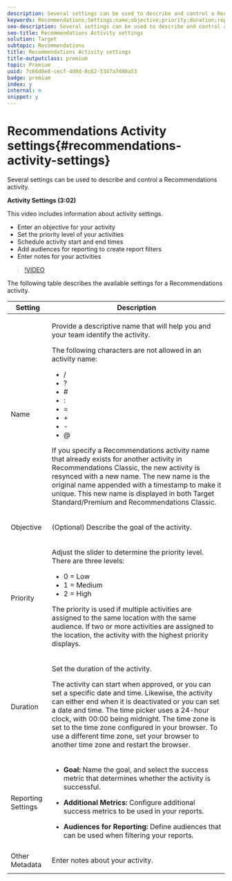 ```yaml
---
description: Several settings can be used to describe and control a Recommendations activity.
keywords: Recommendations;Settings;name;objective;priority;duration;reporting settings;other metadata
seo-description: Several settings can be used to describe and control a Recommendations activity.
seo-title: Recommendations Activity settings
solution: Target
subtopic: Recommendations
title: Recommendations Activity settings
title-outputclass: premium
topic: Premium
uuid: 7c66d0e8-cecf-4d0d-8c62-5347a7d80a53
badge: premium
index: y
internal: n
snippet: y
---
```


# Recommendations Activity settings{#recommendations-activity-settings}

Several settings can be used to describe and control a Recommendations activity.

**Activity Settings (3:02)**

This video includes information about activity settings.

* Enter an objective for your activity 
* Set the priority level of your activities 
* Schedule activity start and end times 
* Add audiences for reporting to create report filters 
* Enter notes for your activities

>[!VIDEO](https://vimeo.com/6XNEM8tUADo)

The following table describes the available settings for a Recommendations activity. 

<table id="table_E6006EA8C4B94DB5A03CD5DB971F5178"> 
 <thead> 
  <tr> 
   <th colname="col1" class="entry"> Setting </th> 
   <th colname="col2" class="entry"> Description </th> 
  </tr> 
 </thead>
 <tbody> 
  <tr> 
   <td colname="col1"> Name </td> 
   <td colname="col2"> <p>Provide a descriptive name that will help you and your team identify the activity. </p> <p>The following characters are not allowed in an activity name: </p> <p> 
     <ul id="ul_019C0E7C8B9945CA9EF7A0721F506800"> 
      <li id="li_6A7CA8BB78E64A8DA8573D8FAAF896EB">/ </li> 
      <li id="li_6406D6FE934D4E7BB7791BEED3A209F2">? </li> 
      <li id="li_6D6B3DEEF00F4AC2A9F4915FF0D8AC64"># </li> 
      <li id="li_CDB071C41D2E45BAB431679D9B735266">: </li> 
      <li id="li_23E3ACFC3FA84A7E9D5F2D222F8BF3A1">= </li> 
      <li id="li_1F2C1EC28D864F928EB14EAD764AB3CB">+ </li> 
      <li id="li_B635EAF39BAE47D58A5489A438B4A983">- </li> 
      <li id="li_C39189A9226943B09CF7DEDAA81E62EE">@ </li> 
     </ul> </p> <p>If you specify a <span class="keyword"> Recommendations</span> activity name that already exists for another activity in <span class="keyword"> Recommendations Classic</span>, the new activity is resynced with a new name. The new name is the original name appended with a timestamp to make it unique. This new name is displayed in both <span class="keyword"> Target Standard/Premium</span> and <span class="keyword"> Recommendations Classic</span>. </p> </td> 
  </tr> 
  <tr> 
   <td colname="col1"> Objective </td> 
   <td colname="col2"> <p>(Optional) Describe the goal of the activity. </p> </td> 
  </tr> 
  <tr> 
   <td colname="col1"> Priority </td> 
   <td colname="col2"> <p>Adjust the slider to determine the priority level. There are three levels: </p> <p> 
     <ul id="ul_FCA07A04D6F248759429BC46BA57CCE5"> 
      <li id="li_88F440506D22467295C71F2B14470AD7">0 = Low </li> 
      <li id="li_AEC7893759464944A6501FA742A2B0FE">1 = Medium </li> 
      <li id="li_B329FB669546477DBDA27E51369D1878">2 = High </li> 
     </ul> </p> <p>The priority is used if multiple activities are assigned to the same location with the same audience. If two or more activities are assigned to the location, the activity with the highest priority displays. </p> </td> 
  </tr> 
  <tr> 
   <td colname="col1"> Duration </td> 
   <td colname="col2"> <p>Set the duration of the activity. </p> <p>The activity can start when approved, or you can set a specific date and time. Likewise, the activity can either end when it is deactivated or you can set a date and time. The time picker uses a 24-hour clock, with 00:00 being midnight. The time zone is set to the time zone configured in your browser. To use a different time zone, set your browser to another time zone and restart the browser. </p> </td> 
  </tr> 
  <tr> 
   <td colname="col1"> Reporting Settings </td> 
   <td colname="col2"> 
    <ul id="ul_74509C88F0024849AC36AF6125780CF2"> 
     <li id="li_15A4260BCE114E3683FED75CD11B7D6F"> <p><b>Goal:</b> Name the goal, and select the success metric that determines whether the activity is successful. </p> </li> 
     <li id="li_62C0B5A4D5CE40BDB9FFF6D452B70A72"> <p><b>Additional Metrics:</b> Configure additional success metrics to be used in your reports. </p> </li> 
     <li id="li_1AD0F3946E1348429F77A52CDD1FBB4D"> <p><b>Audiences for Reporting:</b> Define audiences that can be used when filtering your reports. </p> </li> 
    </ul> </td> 
  </tr> 
  <tr> 
   <td colname="col1"> Other Metadata </td> 
   <td colname="col2"> <p>Enter notes about your activity. </p> </td> 
  </tr> 
 </tbody> 
</table>

